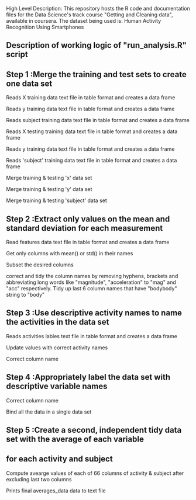 High Level Description:
This repository hosts the R code and documentation files for the Data Science's track course "Getting and Cleaning data", available in coursera.
The dataset being used is: Human Activity Recognition Using Smartphones

Description of working logic of "run_analysis.R" script 
-------------------------------------------------------

Step 1 :Merge the training and test sets to create one data set 
---------------------------------------------------------------
Reads X training data text file in table format and creates a data frame

Reads y training data text file in table format and creates a data frame

Reads subject training data text file in table format and creates a data frame

Reads X testing training data text file in table format and creates a data frame

Reads y training data text file in table format and creates a data frame

Reads 'subject' training data text file in table format and creates a data frame
 
Merge training & testing 'x' data set 

Merge training & testing  'y' data set 

Merge training & testing 'subject' data set 


Step 2 :Extract only values on the mean and standard deviation for each measurement 
-----------------------------------------------------------------------------------
Read features data text file in table format and creates a data frame

Get only columns with mean() or std() in their names 

Subset the desired columns 

correct and tidy the column names by removing hyphens, brackets
and abbreviating long words like "magnitude", "acceleration" to 
"mag" and "acc" respectively. Tidy up last 6 column names that 
have "bodybody" string to "body"




Step 3 :Use descriptive activity names to name the activities in the data set 
---------------------------------------------------------------------------- 
Reads activities lables text file in table format and creates a data frame

Update values with correct activity names 

Correct column name
 

Step 4 :Appropriately label the data set with descriptive variable names 
-----------------------------------------------------------------------
Correct column name 

Bind all the data in a single data set 

 
Step 5 :Create a second, independent tidy data set with the average of each variable
------------------------------------------------------------------------------------
for each activity and subject 
------------------------------
Compute avearge values of each of 66 columns of activity & subject after excluding last 
two columns
 
Prints final averages_data data to text file 

